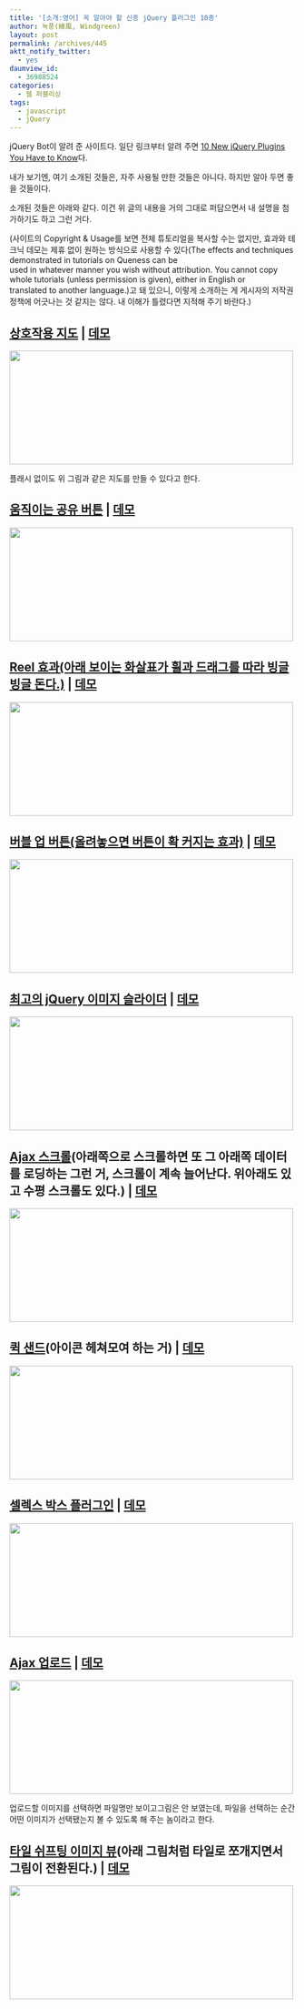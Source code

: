 ```yaml
---
title: '[소개:영어] 꼭 알아야 할 신종 jQuery 플러그인 10종'
author: 녹풍(綠風, Windgreen)
layout: post
permalink: /archives/445
aktt_notify_twitter:
  - yes
daumview_id:
  - 36988524
categories:
  - 웹 퍼블리싱
tags:
  - javascript
  - jQuery
---
```

jQuery Bot이 알려 준 사이트다. 일단 링크부터 알려 주면 <a target="_blank" href="http://www.queness.com/post/2693/10-new-jquery-plugins-you-have-to-know">10 New jQuery Plugins You Have to Know</a>다.

내가 보기엔, 여기 소개된 것들은, 자주 사용될 만한 것들은 아니다. 하지만 알아 두면 좋을 것들이다.

소개된 것들은 아래와 같다. 이건 위 글의 내용을 거의 그대로 퍼담으면서 내 설명을 첨가하기도 하고 그런 거다.

(사이트의 Copyright & Usage를 보면 전체 튜토리얼을 복사할 수는 없지만, 효과와 테크닉 데모는 제휴 없이 원하는 방식으로 사용할 수 있다(The effects and techniques demonstrated in tutorials on Queness can be  
used in whatever manner you wish without attribution. You cannot copy  
whole tutorials (unless permission is given), either in English or  
translated to another language.)고 돼 있으니, 이렇게 소개하는 게 게시자의 저작권 정책에 어긋나는 것 같지는 않다. 내 이해가 틀렸다면 지적해 주기 바란다.)

## <a target="_blank" href="http://www.newmediacampaigns.com/page/jquery-vs-flash-for-interactive-map">상호작용 지도</a> | <a target="_blank" href="http://ncmarinescience.com/">데모</a>

<img src="http://dl.dropboxusercontent.com/u/15546257/blog/mytory/old-images/1/cfile6.uf.1960CD504D4BC8D421808F.jpg" class="aligncenter" width="500" height="200" alt="" />

플래시 없이도 위 그림과 같은 지도를 만들 수 있다고 한다.

## <a target="_blank" href="http://tutorialzine.com/2009/12/animated-share-buttons-jquery-css/">움직이는 공유 버튼</a> | <a target="_blank" href="http://demo.tutorialzine.com/2009/12/animated-share-buttons-jquery-css/demo.html">데모</a>

<img src="http://dl.dropboxusercontent.com/u/15546257/blog/mytory/old-images/1/cfile29.uf.1866F5504D4BC8D219C20A.jpg" class="aligncenter" width="500" height="200" alt="" />

## <a target="_blank" href="http://jquery.vostrel.cz/reel">Reel 효과(아래 보이는 화살표가 휠과 드래그를 따라 빙글빙글 돈다.)</a> | <a target="_blank" href="http://jquery.vostrel.cz/reel">데모</a>

<img src="http://dl.dropboxusercontent.com/u/15546257/blog/mytory/old-images/1/cfile3.uf.161006494D4BC8D2225FDE.jpg" class="aligncenter" width="500" height="200" alt="" />

## <a target="_blank" href="http://aext.net/2010/02/learn-jquery-first-jquery-plugin-bubbleup/">버블 업 버튼(올려놓으면 버튼이 확 커지는 효과)</a> | <a target="_blank" href="http://aext.net/jquery-menu-plugin-bubbleup/">데모</a>

<img src="http://dl.dropboxusercontent.com/u/15546257/blog/mytory/old-images/1/cfile8.uf.144BDC4B4D4BC8D225A9B9.jpg" class="aligncenter" width="500" height="200" alt="" />

## <a target="_blank" href="http://nivo.dev7studios.com//">최고의 jQuery 이미지 슬라이더</a> | <a target="_blank" href="http://nivo.dev7studios.com/">데모</a>

<img src="http://dl.dropboxusercontent.com/u/15546257/blog/mytory/old-images/1/cfile1.uf.12715A5A4D4BC8D2246C4E.jpg" class="aligncenter" width="500" height="200" alt="" />

## <a target="_blank" href="http://blog.yctin.com/archives/jquery-plugins-ajaxscroll/">Ajax 스크롤</a>(아래쪽으로 스크롤하면 또 그 아래쪽 데이터를 로딩하는 그런 거, 스크롤이 계속 늘어난다. 위아래도 있고 수평 스크롤도 있다.) | <a target="_blank" href="http://project.yctin.com/ajaxscroll/demo/demo.integrate.fullsize.html">데모</a>

<img src="http://dl.dropboxusercontent.com/u/15546257/blog/mytory/old-images/1/cfile30.uf.1158094C4D4BC8D31AE721.jpg" class="aligncenter" width="500" height="200" alt="" />

## <a target="_blank" href="http://razorjack.net/quicksand/">퀵 샌드</a>(아이콘 헤쳐모여 하는 거) | <a target="_blank" href="http://razorjack.net/quicksand/">데모</a>

<img src="http://dl.dropboxusercontent.com/u/15546257/blog/mytory/old-images/1/cfile2.uf.124B054C4D4BC8D32E9355.jpg" class="aligncenter" width="500" height="200" alt="" />

## <a target="_blank" href="http://mypocket-technologies.com/jquery/SelectBoxPlugin/">셀렉스 박스 플러그인</a> | <a target="_blank" href="http://mypocket-technologies.com/jquery/SelectBoxPlugin/">데모</a>

<img src="http://dl.dropboxusercontent.com/u/15546257/blog/mytory/old-images/1/cfile27.uf.154C354C4D4BC8D32D37E5.jpg" class="aligncenter" width="500" height="200" alt="" />

## <a target="_blank" href="http://www.zurb.com/playground/ajax_upload">Ajax 업로드</a> | <a target="_blank" href="http://www.zurb.com/playground/ajax_upload">데모</a>

<img src="http://dl.dropboxusercontent.com/u/15546257/blog/mytory/old-images/1/cfile25.uf.110FA8494D4BC8D31DA5CB.jpg" class="aligncenter" width="500" height="200" alt="" />

업로드할 이미지를 선택하면 파일명만 보이고그림은 안 보였는데, 파일을 선택하는 순간 어떤 이미지가 선택됐는지 볼 수 있도록 해 주는 놈이라고 한다.

## <a target="_blank" href="http://www.marcofolio.net/webdesign/jfancytile_a_jquery_tile_shifting_image_viewer_plugin.html">타일 쉬프팅 이미지 뷰</a>(아래 그림처럼 타일로 쪼개지면서 그림이 전환된다.) | <a target="_blank" href="http://demo.marcofolio.net/jfancytile/">데모</a>

<img src="http://dl.dropboxusercontent.com/u/15546257/blog/mytory/old-images/1/cfile10.uf.1717F9594D4BC8D415A075.jpg" class="aligncenter" width="500" height="200" alt="" />